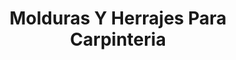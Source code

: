 ---
title: "Molduras Y Herrajes Para Carpinteria"
url: /naucalpan-de-juarez/molduras-y-herrajes-para-carpinteria/
shop: comercio
---